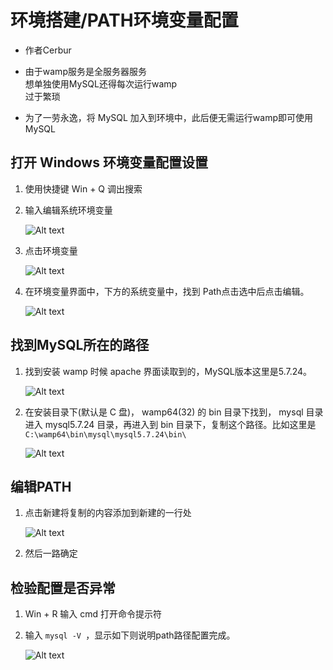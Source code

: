 # 环境搭建/PATH环境变量配置
- 作者Cerbur

- 由于wamp服务是全服务器服务  
想单独使用MySQL还得每次运行wamp  
过于繁琐  
- 为了一劳永逸，将 MySQL 加入到环境中，此后便无需运行wamp即可使用MySQL
## 打开 Windows 环境变量配置设置
1. 使用快捷键 Win + Q 调出搜索  

1. 输入编辑系统环境变量    

    ![Alt text](https://github.com/CerteKim/BNG/blob/master/mysql/img/searchpath.png)  

1. 点击环境变量  

    ![Alt text](https://github.com/CerteKim/BNG/blob/master/mysql/img/pathhomepage.png)   

1. 在环境变量界面中，下方的系统变量中，找到 Path点击选中后点击编辑。  

    ![Alt text](https://github.com/CerteKim/BNG/blob/master/mysql/img/pathpage.png)   
## 找到MySQL所在的路径  

1. 找到安装 wamp 时候 apache 界面读取到的，MySQL版本这里是5.7.24。  

    ![Alt text](https://github.com/CerteKim/BNG/blob/master/mysql/img/wamplocalhost.png)    

1. 在安装目录下(默认是 C 盘)， wamp64(32) 的 bin 目录下找到， mysql 目录进入 mysql5.7.24 目录，再进入到 bin 目录下，复制这个路径。比如这里是 ``` C:\wamp64\bin\mysql\mysql5.7.24\bin\ ```  

    ![Alt text](https://github.com/CerteKim/BNG/blob/master/mysql/img/wampmysqlbin.png)   
## 编辑PATH

1. 点击新建将复制的内容添加到新建的一行处  

    ![Alt text](https://github.com/CerteKim/BNG/blob/master/mysql/img/pathedithomepage.png)   

1. 然后一路确定  
## 检验配置是否异常

1. Win + R 输入 cmd 打开命令提示符  

1. 输入 ```mysql -V ```，显示如下则说明path路径配置完成。  

    ![Alt text](https://github.com/CerteKim/BNG/blob/master/mysql/img/cmdmysqlv.png)   